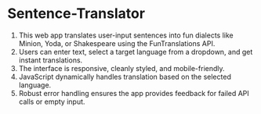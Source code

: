 # Sentence-Translator

1. This web app translates user-input sentences into fun dialects like Minion, Yoda, or Shakespeare using the FunTranslations API.
2. Users can enter text, select a target language from a dropdown, and get instant translations.
3. The interface is responsive, cleanly styled, and mobile-friendly.
4. JavaScript dynamically handles translation based on the selected language.
5. Robust error handling ensures the app provides feedback for failed API calls or empty input.
